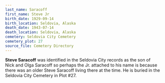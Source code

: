 ```yaml
---
last_name: Saracoff
first_name: Steve Jr
birth_date: 1929-09-14
birth_location: Seldovia, Alaska
death_date: 1943-07-14
death_location: Seldovia, Alaska
cemetery: Seldovia City Cemetery
cemetery_plot: 27
source_file: Cemetery Directory
---
```

**Steve Saracoff** was identified in the Seldovia City records as the son of Nick and Olga Saracoff so perhaps the Jr. attached to his name is because there was an older Steve Saracoff living there at the time.  He is buried in the Seldovia City Cemetery in Plot #27.  